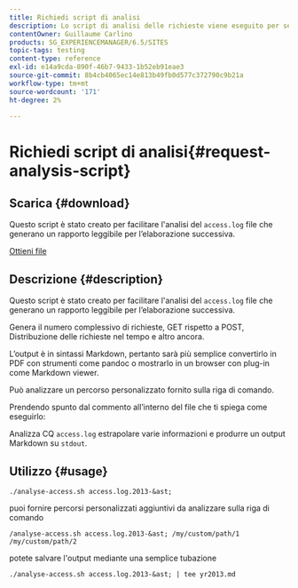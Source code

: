 ```yaml
---
title: Richiedi script di analisi
description: Lo script di analisi delle richieste viene eseguito per semplificare l’analisi dei file access.log e produrre un rapporto leggibile per l’elaborazione successiva
contentOwner: Guillaume Carlino
products: SG_EXPERIENCEMANAGER/6.5/SITES
topic-tags: testing
content-type: reference
exl-id: e14a9cda-890f-46b7-9433-1b52eb91eae3
source-git-commit: 8b4cb4065ec14e813b49fb0d577c372790c9b21a
workflow-type: tm+mt
source-wordcount: '171'
ht-degree: 2%

---
```


# Richiedi script di analisi{#request-analysis-script}

## Scarica {#download}

Questo script è stato creato per facilitare l&#39;analisi del `access.log` file che generano un rapporto leggibile per l’elaborazione successiva.

[Ottieni file](assets/analyse-access.sh)

## Descrizione {#description}

Questo script è stato creato per facilitare l&#39;analisi del `access.log` file che generano un rapporto leggibile per l’elaborazione successiva.

Genera il numero complessivo di richieste, GET rispetto a POST, Distribuzione delle richieste nel tempo e altro ancora.

L’output è in sintassi Markdown, pertanto sarà più semplice convertirlo in PDF con strumenti come pandoc o mostrarlo in un browser con plug-in come Markdown viewer.

Può analizzare un percorso personalizzato fornito sulla riga di comando.

Prendendo spunto dal commento all’interno del file che ti spiega come eseguirlo:

Analizza CQ `access.log` estrapolare varie informazioni e produrre un output Markdown su `stdout`.

## Utilizzo {#usage}

`./analyse-access.sh access.log.2013-&ast;`

puoi fornire percorsi personalizzati aggiuntivi da analizzare sulla riga di comando

`/analyse-access.sh access.log.2013-&ast; /my/custom/path/1 /my/custom/path/2`

potete salvare l&#39;output mediante una semplice tubazione

`./analyse-access.sh access.log.2013-&ast; | tee yr2013.md`
